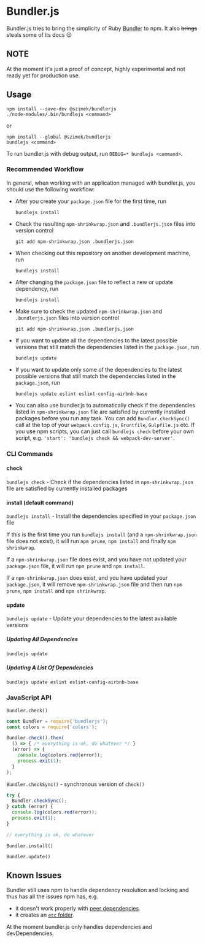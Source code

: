 Bundler.js
==============================
Bundler.js tries to bring the simplicity of Ruby [Bundler](https://bundler.io) to npm. It also <del>brings</del> steals some of its docs :wink:

## NOTE
At the moment it's just a proof of concept, highly experimental and not ready yet for production use.

## Usage
```
npm install --save-dev @szimek/bundlerjs
./node-modules/.bin/bundlejs <command>
```
or
```
npm install --global @szimek/bundlerjs
bundlejs <command>
```

To run bundler.js with debug output, run `DEBUG=* bundlejs <command>`.

### Recommended Workflow
In general, when working with an application managed with bundler.js, you should use the following workflow:

* After you create your `package.json` file for the first time, run

  `bundlejs install`

* Check the resulting `npm-shrinkwrap.json` and `.bundlerjs.json` files into version control

  `git add npm-shrinkwrap.json .bundlerjs.json`

* When checking out this repository on another development machine, run

  `bundlejs install`

* After changing the `package.json` file to reflect a new or update dependency, run

  `bundlejs install`

* Make sure to check the updated `npm-shrinkwrap.json` and `.bundlerjs.json` files into version control

  `git add npm-shrinkwrap.json .bundlerjs.json`

* If you want to update all the dependencies to the latest possible versions that still match the dependencies listed in the `package.json`, run

  `bundlejs update`
  
* If you want to update only some of the dependencies to the latest possible versions that still match the dependencies listed in the `package.json`, run

  `bundlejs update eslint eslint-config-airbnb-base`

* You can also use bundler.js to automatically check if the dependencies listed in `npm-shrinkwrap.json` file are satisfied by currently installed packages before you run any task. You can add `Bundler.checkSync()` call at the top of your `webpack.config.js`, `Gruntfile`, `Gulpfile.js` etc. If you use npm scripts, you can just call `bundlejs check` before your own script, e.g. `'start': 'bundlejs check && webpack-dev-server'`.


### CLI Commands
#### check
`bundlejs check` - Check if the dependencies listed in `npm-shrinkwrap.json` file are satisfied by currently installed packages

#### install (default command)
`bundlejs install` - Install the dependencies specified in your `package.json` file

If this is the first time you run `bundlejs install` (and a `npm-shrinkwrap.json` file does not exist), it will run `npm prune`, `npm install` and finally `npm shrinkwrap`.

If a `npm-shrinkwrap.json` file does exist, and you have not updated your `package.json` file, it will run `npm prune` and `npm install`.

If a `npm-shrinkwrap.json` does exist, and you have updated your `package.json`, it will remove `npm-shrinkwrap.json` file and then run `npm prune`, `npm install` and `npm shrinkwrap`.

#### update
`bundlejs update` - Update your dependencies to the latest available versions
##### Updating All Dependencies
`bundlejs update`
##### Updating A List Of Dependencies
`bundlejs update eslint eslint-config-airbnb-base`

### JavaScript API
`Bundler.check()`
``` javascript
const Bundler = require('bundlerjs');
const colors = require('colors');

Bundler.check().then(
  () => { /* everything is ok, do whatever */ }
  (error) => {
    console.log(colors.red(error));
    process.exit(1);
  }
);
```

`Bundler.checkSync()` - synchronous version of `check()`
``` javascript
try {
  Bundler.checkSync();
} catch (error) {
  console.log(colors.red(error));
  process.exit(1);
}

// everything is ok, do whatever
```

`Bundler.install()`

`Bundler.update()`

## Known Issues
Bundler still uses npm to handle dependency resolution and locking and thus has all the issues npm has, e.g.
* it doesn't work properly with [peer dependencies](https://github.com/npm/npm/issues/12909).
* it creates an [`etc` folder](https://github.com/npm/npm/pull/7249).

At the moment bundler.js only handles dependencies and devDependencies.
